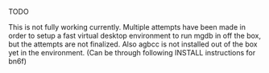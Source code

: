 TODO

This is not fully working currently. Multiple attempts have been made in order to setup 
a fast virtual desktop environment to run mgdb in off the box, but the attempts are not finalized.
Also agbcc is not installed out of the box yet in the environment. (Can be through following INSTALL instructions for bn6f)
